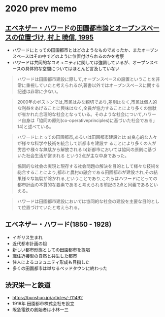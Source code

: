 # 2020 prev memo

## [エベネザー・ハワードの田園都市論とオープンスペースの位置づけ, 村上 暁信, 1995](https://www.jstage.jst.go.jp/article/jila1994/58/5/58_5_233/_pdf/-char/ja)
* ハワードにとっての田園都市とはどのようなものであったか、またオープンスペースはその中でどのように位置付けられるのかを考察
* ハワードは共同的なコミュニティに関しては強調しているが、オープンスペースの具体的な空間についてはほとんど言及していない

> ハワードは田園都市建設に際して,オープンスペースの設置ということを非常に重視していたと考えられるが,著書以外ではオープンスペースに関する記述は非常に少ない。

>2000年のボストンでは,市民はみな親切であり,差別はなく,市民は個人的な利益をあげることに興味はなく,全員が協力することにより多くの無駄が省かれた合理的な社会となっている。そのような社会について,ハワード自身は「協同の原則(co-operativeprinciples)に基づいた社会である」14)と述べている。

> ハワードにとっての田園都市,あるいは田園都市建設とは
a)良心的な人々が様々な科学や技術を統合して新都市を建設す
ることにより多くの人が労苦や様々な無駄から解放される
b)新都市においては協同の原則に基づいた社会生活が営まれる
という2点が主な中身であった。

> 協同的な社会の実現と現存する社会問題の解決を目的として様々な技術を総合することにより,都市と農村の融合である田園都市が建設され,その結果様々な無駄が除かれる,ということであり,これらはハワードにとっての都市計画の本質的な要素であると考えられる前記の2点と同義であるといえる。

>ハワードは田園都市建設においては協同的な社会の建設を主要な目的として位置づけていたと考えられる。

## エベネザー・ハワード(1850 - 1928)
* イギリス生まれ
* 近代都市計画の祖
* 新しい都市形態としての田園都市を提唱
* 職住近接型の自然と共生した都市
* 住人によるコミュニティ形成も目指した
* 多くの田園都市は単なるベッドタウンに終わった

## 渋沢栄一と鉄道
* https://bunshun.jp/articles/-/11492
* 1918年 田園都市株式会社を設立
* 阪急電鉄の創始者は小林一三